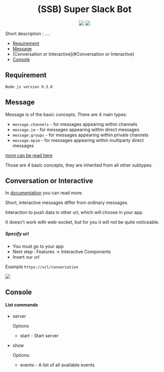 <h1 align="center">(SSB) Super Slack Bot</h1>

<p align="center">
 <a href="https://travis-ci.org/agoalofalife/ssb">
 <img src="https://travis-ci.org/agoalofalife/ssb.svg?branch=master"></a>
 <a href="https://codecov.io/gh/agoalofalife/ssb">
   <img src="https://codecov.io/gh/agoalofalife/ssb/branch/master/graph/badge.svg" />
 </a>
 </p>


Short description :
....


- [Requirement](#Requirement)
- [Message](#Message)
- [Conversation or Interactive](#Conversation or Interactive)
- [Console](#Console)

<a name="Requirement"></a>
## Requirement
```text
Node js version 9.3.0
```

<a name="Message"></a>
## Message

Message is of the basic concepts.
There are 4 main types:
- `message.channels` - for messages appearing within channels
- `message.im`  - for messages appearing within direct messages
- `message.groups` - for messages appearing within private channels
- `message.mpim` - for messages appearing within multiparty direct messages

[more can be read here](https://api.slack.com/events/message.im)

Those are 4 basic concepts, they are inherited from all other subtypes.

<a name="Conversation or Interactive"></a>
## Conversation or Interactive
In [documentation](https://api.slack.com/interactive-messages) you can read more.

Short, interactive messages differ from ordinary messages.

Interaction to push data in other url, which will choose in your app.

It doesn't work with web-socket, but for you it will not be quite noticeable.

##### Specify url
 
 - You must go to your app 
 - Next step : Features -> Interactive Components
 - Insert our url
 
 Example `https://url/conversation`
 
 <img src="http://dl4.joxi.net/drive/2018/01/13/0017/1804/1177356/56/e672fa7241.jpg">
 
<a name="Console"></a>
## Console
#### List commands
- server

   Options 
   * start - Start server
   
- show

  Options:   
  * events - A list of all available events
  